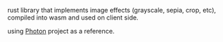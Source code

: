 rust library that implements image effects (grayscale, sepia, crop, etc), compiled into wasm and used on client side.

using [Photon](https://github.com/silvia-odwyer/photon) project as a reference.
